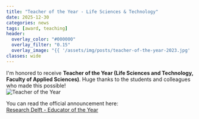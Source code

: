 ```yaml
---
title: "Teacher of the Year - Life Sciences & Technology"
date: 2025-12-30
categories: news
tags: [award, teaching]
header:
  overlay_color: "#000000"
  overlay_filter: "0.15"
  overlay_image: "{{ '/assets/img/posts/teacher-of-the-year-2023.jpg' | relative_url }}"
classes: wide
---
```


I'm honored to receive **Teacher of the Year (Life Sciences and Technology, Faculty of Applied Sciences)**. Huge thanks to the students and colleagues who made this possible!<br>
<img src="{{ '/assets/img/posts/teacher-of-the-year-2023.jpg' | relative_url }}?v=2" alt="Teacher of the Year" loading="lazy" />

<!--more-->

You can read the official announcement here:  
[Research Delft - Educator of the Year](https://research.tudelft.nl/en/prizes/educator-of-the-year-life-science-and-technology)